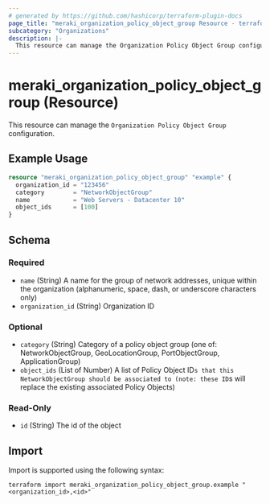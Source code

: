 ```yaml
---
# generated by https://github.com/hashicorp/terraform-plugin-docs
page_title: "meraki_organization_policy_object_group Resource - terraform-provider-meraki"
subcategory: "Organizations"
description: |-
  This resource can manage the Organization Policy Object Group configuration.
---
```


# meraki_organization_policy_object_group (Resource)

This resource can manage the `Organization Policy Object Group` configuration.

## Example Usage

```terraform
resource "meraki_organization_policy_object_group" "example" {
  organization_id = "123456"
  category        = "NetworkObjectGroup"
  name            = "Web Servers - Datacenter 10"
  object_ids      = [100]
}
```

<!-- schema generated by tfplugindocs -->
## Schema

### Required

- `name` (String) A name for the group of network addresses, unique within the organization (alphanumeric, space, dash, or underscore characters only)
- `organization_id` (String) Organization ID

### Optional

- `category` (String) Category of a policy object group (one of: NetworkObjectGroup, GeoLocationGroup, PortObjectGroup, ApplicationGroup)
- `object_ids` (List of Number) A list of Policy Object ID`s that this NetworkObjectGroup should be associated to (note: these ID`s will replace the existing associated Policy Objects)

### Read-Only

- `id` (String) The id of the object

## Import

Import is supported using the following syntax:

```shell
terraform import meraki_organization_policy_object_group.example "<organization_id>,<id>"
```
